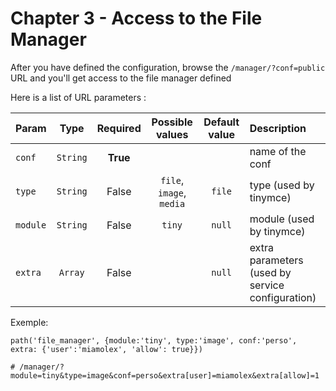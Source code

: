 Chapter 3 - Access to the File Manager
======================================


After you have defined the configuration, browse the `/manager/?conf=public` URL and you'll get access to the 
file manager defined 

Here is a list of URL parameters :

| Param    | Type     | Required  | Possible values          | Default value | Description       |
| :------- |:--------:|:---------:|:------------------------:|:-------------:|:------------------|
| `conf`   | `String` |  **True** |                          |               | name of the conf
| `type`   | `String` |  False    | `file`, `image`, `media` | `file`        | type (used by tinymce)
| `module` | `String` |  False    | `tiny`                   |  `null`       | module (used by tinymce)
| `extra` | `Array` |  False    |                    |  `null`       | extra parameters (used by service configuration)


Exemple:

    path('file_manager', {module:'tiny', type:'image', conf:'perso', extra: {'user':'miamolex', 'allow': true}})
    
    # /manager/?module=tiny&type=image&conf=perso&extra[user]=miamolex&extra[allow]=1
